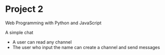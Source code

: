 # Project 2

Web Programming with Python and JavaScript

A simple chat
- A user can read any channel
- The user who input the name can create a channel and send messages
